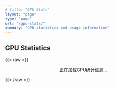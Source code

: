 ```yaml
---
# title: "GPU Stats"
layout: "page"
type: "page"
url: "/gpu-stats/"
summary: "GPU statistics and usage information"
---
```


## GPU Statistics



{{< raw >}}
<div id="gpu-stats-container">正在加载GPU统计信息...</div>



<script>
document.addEventListener("DOMContentLoaded", function() {
    fetch("gpu_status.json")
        .then(response => response.json())
        .then(data => {
            const container = document.getElementById("gpu-stats-container");
            container.innerHTML = data.map(machine => {
                const machineName = Object.keys(machine)[0];
                const stats = machine[machineName].split('\n').slice(1).map(line => {
                    let [gpu, utilization, mem, temp, uname] = line.split(/\s{2,}/);
                    gpu = gpu.replace('GPU', '').trim();
                    utilization = utilization.replace('utilization', '').trim();
                    mem = mem.replace('mem', '').trim();
                    temp = temp.replace('temp', '').trim();
                    uname = uname.replace('User', '').trim();
                    return `<tr><td>${gpu}</td><td>${utilization}</td><td>${mem}</td><td>${temp}</td><td>${uname}</td></tr>`;
                }).join('');
                return `
                    <h3>Machine ${machineName}</h3>
                    <table>
                        <thead>
                            <tr>
                                <th>GPU</th>
                                <th>Utilization</th>
                                <th>Memory</th>
                                <th>Temperature</th>
                                <th>User(s)</th>
                            </tr>
                        </thead>
                        <tbody>
                            ${stats}
                        </tbody>
                    </table>
                `;
            }).join('');
        })
        .catch(error => {
            console.error("Error fetching GPU stats:", error);
            const container = document.getElementById("gpu-stats-container");
            container.innerHTML = "无法加载GPU统计信息。";
        });
});
</script>

<style>
    #gpu-stats-container {
        display: flex;
        flex-direction: column;
        align-items: center;
    }
    #gpu-stats-container table {
        width: 80%; /* 设置表格宽度 */
        border-collapse: collapse;
        margin: 20px 0;
        font-size: 18px;
        text-align: center;
    }
    #gpu-stats-container th, #gpu-stats-container td {
        padding: 6px 5px;
        border: 1px solid #ddd;
    }
    #gpu-stats-container th {
        background-color: #f2f2f2;
        text-align: center; /* 表头内容居中 */
    }
    #gpu-stats-container tr:nth-child(even) {
        background-color: #f9f9f9;
    }
    #gpu-stats-container td:first-child {
        width: 30%; /* 设置第一列的宽度 */
    }
</style>

{{< /raw >}}